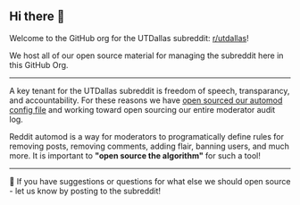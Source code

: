 ## Hi there 👋

Welcome to the GitHub org for the UTDallas subreddit: [r/utdallas](https://reddit.com/r/utdallas)!

We host all of our open source material for managing the subreddit here in this GitHub Org.


------------


A key tenant for the UTDallas subreddit is freedom of speech, transparancy, and accountability. For these reasons we have [open sourced our automod config file](https://github.com/r-UTDallas/autoMod) and working toward open sourcing our entire moderator audit log.

Reddit automod is a way for moderators to programatically define rules for removing posts, removing comments, adding flair, banning users, and much more. It is important to **"open source the algorithm"** for such a tool!

---

🙋‍  If you have suggestions or questions for what else we should open source - let us know by posting to the subreddit!

<!--

**Here are some ideas to get you started:**

🙋‍♀️ A short introduction - what is your organization all about?
🌈 Contribution guidelines - how can the community get involved?
👩‍💻 Useful resources - where can the community find your docs? Is there anything else the community should know?
🍿 Fun facts - what does your team eat for breakfast?
🧙 Remember, you can do mighty things with the power of [Markdown](https://docs.github.com/github/writing-on-github/getting-started-with-writing-and-formatting-on-github/basic-writing-and-formatting-syntax)
-->
